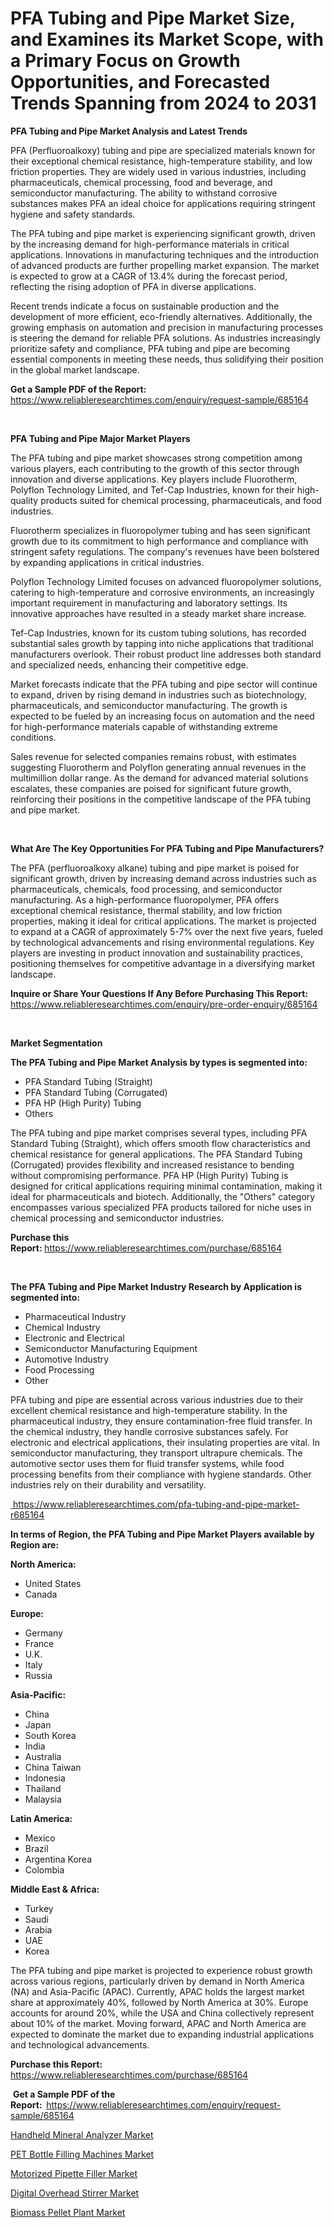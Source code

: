 <p><h1>PFA Tubing and Pipe Market Size, and Examines its Market Scope, with a Primary Focus on Growth Opportunities, and Forecasted Trends Spanning from 2024 to 2031</h1></p><p><strong>PFA Tubing and Pipe Market Analysis and Latest Trends</strong></p>
<p><p>PFA (Perfluoroalkoxy) tubing and pipe are specialized materials known for their exceptional chemical resistance, high-temperature stability, and low friction properties. They are widely used in various industries, including pharmaceuticals, chemical processing, food and beverage, and semiconductor manufacturing. The ability to withstand corrosive substances makes PFA an ideal choice for applications requiring stringent hygiene and safety standards.</p><p>The PFA tubing and pipe market is experiencing significant growth, driven by the increasing demand for high-performance materials in critical applications. Innovations in manufacturing techniques and the introduction of advanced products are further propelling market expansion. The market is expected to grow at a CAGR of 13.4% during the forecast period, reflecting the rising adoption of PFA in diverse applications.</p><p>Recent trends indicate a focus on sustainable production and the development of more efficient, eco-friendly alternatives. Additionally, the growing emphasis on automation and precision in manufacturing processes is steering the demand for reliable PFA solutions. As industries increasingly prioritize safety and compliance, PFA tubing and pipe are becoming essential components in meeting these needs, thus solidifying their position in the global market landscape.</p></p>
<p><strong>Get a Sample PDF of the Report:&nbsp;</strong> <a href="https://www.reliableresearchtimes.com/enquiry/request-sample/685164?utm_campaign=1775&utm_medium=2&utm_source=Github&utm_content=ia&utm_term=20102024&utm_id=pfa-tubing-and-pipe">https://www.reliableresearchtimes.com/enquiry/request-sample/685164</a></p>
<p>&nbsp;</p>
<p><strong>PFA Tubing and Pipe Major Market Players</strong></p>
<p><p>The PFA tubing and pipe market showcases strong competition among various players, each contributing to the growth of this sector through innovation and diverse applications. Key players include Fluorotherm, Polyflon Technology Limited, and Tef-Cap Industries, known for their high-quality products suited for chemical processing, pharmaceuticals, and food industries.</p><p>Fluorotherm specializes in fluoropolymer tubing and has seen significant growth due to its commitment to high performance and compliance with stringent safety regulations. The company's revenues have been bolstered by expanding applications in critical industries.</p><p>Polyflon Technology Limited focuses on advanced fluoropolymer solutions, catering to high-temperature and corrosive environments, an increasingly important requirement in manufacturing and laboratory settings. Its innovative approaches have resulted in a steady market share increase.</p><p>Tef-Cap Industries, known for its custom tubing solutions, has recorded substantial sales growth by tapping into niche applications that traditional manufacturers overlook. Their robust product line addresses both standard and specialized needs, enhancing their competitive edge.</p><p>Market forecasts indicate that the PFA tubing and pipe sector will continue to expand, driven by rising demand in industries such as biotechnology, pharmaceuticals, and semiconductor manufacturing. The growth is expected to be fueled by an increasing focus on automation and the need for high-performance materials capable of withstanding extreme conditions.</p><p>Sales revenue for selected companies remains robust, with estimates suggesting Fluorotherm and Polyflon generating annual revenues in the multimillion dollar range. As the demand for advanced material solutions escalates, these companies are poised for significant future growth, reinforcing their positions in the competitive landscape of the PFA tubing and pipe market.</p></p>
<p>&nbsp;</p>
<p><strong>What Are The Key Opportunities For PFA Tubing and Pipe Manufacturers?</strong></p>
<p><p>The PFA (perfluoroalkoxy alkane) tubing and pipe market is poised for significant growth, driven by increasing demand across industries such as pharmaceuticals, chemicals, food processing, and semiconductor manufacturing. As a high-performance fluoropolymer, PFA offers exceptional chemical resistance, thermal stability, and low friction properties, making it ideal for critical applications. The market is projected to expand at a CAGR of approximately 5-7% over the next five years, fueled by technological advancements and rising environmental regulations. Key players are investing in product innovation and sustainability practices, positioning themselves for competitive advantage in a diversifying market landscape.</p></p>
<p><strong>Inquire or Share Your Questions If Any Before Purchasing This Report:</strong> <a href="https://www.reliableresearchtimes.com/enquiry/pre-order-enquiry/685164?utm_campaign=1775&utm_medium=2&utm_source=Github&utm_content=ia&utm_term=20102024&utm_id=pfa-tubing-and-pipe">https://www.reliableresearchtimes.com/enquiry/pre-order-enquiry/685164</a></p>
<p>&nbsp;</p>
<p><strong>Market Segmentation</strong></p>
<p><strong>The PFA Tubing and Pipe Market Analysis by types is segmented into:</strong></p>
<p><ul><li>PFA Standard Tubing (Straight)</li><li>PFA Standard Tubing (Corrugated)</li><li>PFA HP (High Purity) Tubing</li><li>Others</li></ul></p>
<p><p>The PFA tubing and pipe market comprises several types, including PFA Standard Tubing (Straight), which offers smooth flow characteristics and chemical resistance for general applications. The PFA Standard Tubing (Corrugated) provides flexibility and increased resistance to bending without compromising performance. PFA HP (High Purity) Tubing is designed for critical applications requiring minimal contamination, making it ideal for pharmaceuticals and biotech. Additionally, the "Others" category encompasses various specialized PFA products tailored for niche uses in chemical processing and semiconductor industries.</p></p>
<p><strong>Purchase this Report:&nbsp;</strong><a href="https://www.reliableresearchtimes.com/purchase/685164?utm_campaign=1775&utm_medium=2&utm_source=Github&utm_content=ia&utm_term=20102024&utm_id=pfa-tubing-and-pipe">https://www.reliableresearchtimes.com/purchase/685164</a></p>
<p>&nbsp;</p>
<p><strong>The PFA Tubing and Pipe Market Industry Research by Application is segmented into:</strong></p>
<p><ul><li>Pharmaceutical Industry</li><li>Chemical Industry</li><li>Electronic and Electrical</li><li>Semiconductor Manufacturing Equipment</li><li>Automotive Industry</li><li>Food Processing</li><li>Other</li></ul></p>
<p><p>PFA tubing and pipe are essential across various industries due to their excellent chemical resistance and high-temperature stability. In the pharmaceutical industry, they ensure contamination-free fluid transfer. In the chemical industry, they handle corrosive substances safely. For electronic and electrical applications, their insulating properties are vital. In semiconductor manufacturing, they transport ultrapure chemicals. The automotive sector uses them for fluid transfer systems, while food processing benefits from their compliance with hygiene standards. Other industries rely on their durability and versatility.</p></p>
<p><a href="https://www.reliableresearchtimes.com/pfa-tubing-and-pipe-market-r685164?utm_campaign=1775&utm_medium=2&utm_source=Github&utm_content=ia&utm_term=20102024&utm_id=pfa-tubing-and-pipe">&nbsp;https://www.reliableresearchtimes.com/pfa-tubing-and-pipe-market-r685164</a></p>
<p><strong>In terms of Region, the PFA Tubing and Pipe Market Players available by Region are:</strong></p>
<p>
    <p> <strong> North America: </strong>
        <ul>
            <li>United States</li>
            <li>Canada</li>
        </ul>
        </p> 
    <p> <strong> Europe: </strong>
        <ul>
            <li>Germany</li>
            <li>France</li>
            <li>U.K.</li>
            <li>Italy</li>
            <li>Russia</li>
        </ul>
        </p> 
    <p> <strong> Asia-Pacific: </strong>
        <ul>
            <li>China</li>
            <li>Japan</li>
            <li>South Korea</li>
            <li>India</li>
            <li>Australia</li>
            <li>China Taiwan</li>
            <li>Indonesia</li>
            <li>Thailand</li>
            <li>Malaysia</li>
        </ul>
        </p> 
    <p> <strong> Latin America: </strong>
        <ul>
            <li>Mexico</li>
            <li>Brazil</li>
            <li>Argentina Korea</li>
            <li>Colombia</li>
        </ul>
        </p> 
    <p> <strong> Middle East & Africa: </strong>
        <ul>
            <li>Turkey</li>
            <li>Saudi</li>
            <li>Arabia</li>
            <li>UAE</li>
            <li>Korea</li>
        </ul>
    </p>
    </p>
<p><p>The PFA tubing and pipe market is projected to experience robust growth across various regions, particularly driven by demand in North America (NA) and Asia-Pacific (APAC). Currently, APAC holds the largest market share at approximately 40%, followed by North America at 30%. Europe accounts for around 20%, while the USA and China collectively represent about 10% of the market. Moving forward, APAC and North America are expected to dominate the market due to expanding industrial applications and technological advancements.</p></p>
<p><strong>Purchase this Report: </strong><a href="https://www.reliableresearchtimes.com/purchase/685164?utm_campaign=1775&utm_medium=2&utm_source=Github&utm_content=ia&utm_term=20102024&utm_id=pfa-tubing-and-pipe">https://www.reliableresearchtimes.com/purchase/685164</a></p>
<p>&nbsp;<strong>Get a Sample PDF of the Report:&nbsp;&nbsp;</strong><a href="https://www.reliableresearchtimes.com/enquiry/request-sample/685164?utm_campaign=1775&utm_medium=2&utm_source=Github&utm_content=ia&utm_term=20102024&utm_id=pfa-tubing-and-pipe">https://www.reliableresearchtimes.com/enquiry/request-sample/685164</a></p>
<p><strong></strong></p>
<p><p><a href="https://www.linkedin.com/pulse/handheld-mineral-analyzer-market-segmentation-in-depth-vjzfe?utm_campaign=1775&utm_medium=2&utm_source=Github&utm_content=ia&utm_term=20102024&utm_id=pfa-tubing-and-pipe">Handheld Mineral Analyzer Market</a></p><p><a href="https://www.linkedin.com/pulse/market-leaders-laggards-global-pet-bottle-filling-machines-zqywe?utm_campaign=1775&utm_medium=2&utm_source=Github&utm_content=ia&utm_term=20102024&utm_id=pfa-tubing-and-pipe">PET Bottle Filling Machines Market</a></p><p><a href="https://www.linkedin.com/pulse/consumer-behavior-shifts-motorized-pipette-filler-market-bcbae?utm_campaign=1775&utm_medium=2&utm_source=Github&utm_content=ia&utm_term=20102024&utm_id=pfa-tubing-and-pipe">Motorized Pipette Filler Market</a></p><p><a href="https://www.linkedin.com/pulse/digital-overhead-stirrer-market-evolution-key-trends-regional-vi7ie?utm_campaign=1775&utm_medium=2&utm_source=Github&utm_content=ia&utm_term=20102024&utm_id=pfa-tubing-and-pipe">Digital Overhead Stirrer Market</a></p><p><a href="https://www.linkedin.com/pulse/global-biomass-pellet-plant-market-trends-forecasts-kp7je?utm_campaign=1775&utm_medium=2&utm_source=Github&utm_content=ia&utm_term=20102024&utm_id=pfa-tubing-and-pipe">Biomass Pellet Plant Market</a></p></p>